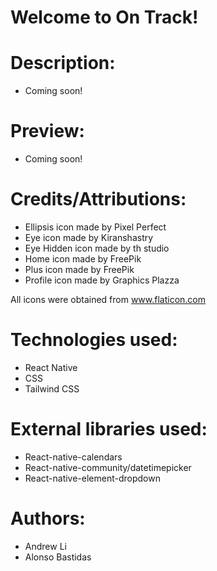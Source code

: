# Welcome to On Track!

# Description:
- Coming soon!

# Preview:
- Coming soon!

# Credits/Attributions:
- Ellipsis icon made by Pixel Perfect
- Eye icon made by Kiranshastry
- Eye Hidden icon made by th studio
- Home icon made by FreePik
- Plus icon made by FreePik
- Profile icon made by Graphics Plazza

All icons were obtained from www.flaticon.com

# Technologies used:
- React Native
- CSS
- Tailwind CSS

# External libraries used:
- React-native-calendars
- React-native-community/datetimepicker
- React-native-element-dropdown

# Authors:
- Andrew Li
- Alonso Bastidas



